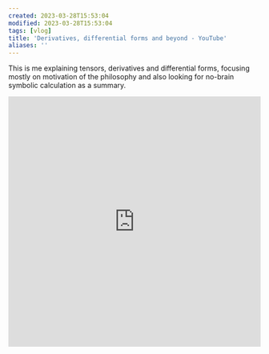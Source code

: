```yaml
---
created: 2023-03-28T15:53:04
modified: 2023-03-28T15:53:04
tags: [vlog]
title: 'Derivatives, differential forms and beyond - YouTube'
aliases: ''
---
```


This is me explaining tensors, derivatives and differential forms, focusing mostly on motivation of the philosophy and also looking for no-brain symbolic calculation as a summary.


<iframe width="100%" height="500px" src="https://www.youtube.com/embed/videoseries?list=PLlFCvH2vR5kQ9ReXF63A3MF3L6sHAWMpI" title="YouTube video player" frameborder="0" allow="accelerometer; autoplay; clipboard-write; encrypted-media; gyroscope; picture-in-picture; web-share" allowfullscreen></iframe>